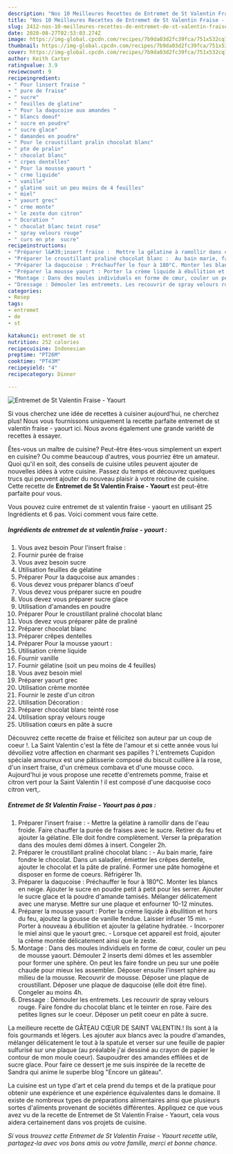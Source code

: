 ```yaml
---
description: "Nos 10 Meilleures Recettes de Entremet de St Valentin Fraise - Yaourt"
title: "Nos 10 Meilleures Recettes de Entremet de St Valentin Fraise - Yaourt"
slug: 2412-nos-10-meilleures-recettes-de-entremet-de-st-valentin-fraise-yaourt
date: 2020-08-27T02:53:03.274Z
image: https://img-global.cpcdn.com/recipes/7b9da03d2fc39fca/751x532cq70/entremet-de-st-valentin-fraise-yaourt-photo-principale-de-la-recette.jpg
thumbnail: https://img-global.cpcdn.com/recipes/7b9da03d2fc39fca/751x532cq70/entremet-de-st-valentin-fraise-yaourt-photo-principale-de-la-recette.jpg
cover: https://img-global.cpcdn.com/recipes/7b9da03d2fc39fca/751x532cq70/entremet-de-st-valentin-fraise-yaourt-photo-principale-de-la-recette.jpg
author: Keith Carter
ratingvalue: 3.9
reviewcount: 9
recipeingredient:
- " Pour linsert fraise "
- " pure de fraise"
- " sucre"
- " feuilles de glatine"
- " Pour la daqucoise aux amandes "
- " blancs doeuf"
- " sucre en poudre"
- " sucre glace"
- " damandes en poudre"
- " Pour le croustillant pralin chocolat blanc"
- " pte de pralin"
- " chocolat blanc"
- " crpes dentelles"
- " Pour la mousse yaourt "
- " crme liquide"
- " vanille"
- " glatine soit un peu moins de 4 feuilles"
- " miel"
- " yaourt grec"
- " crme monte"
- " le zeste dun citron"
- " Dcoration "
- " chocolat blanc teint rose"
- " spray velours rouge"
- " curs en pte  sucre"
recipeinstructions:
- "Préparer l&#39;insert fraise :  Mettre la gélatine à ramollir dans de l&#39;eau froide. Faire chauffer la purée de fraises avec le sucre. Retirer du feu et ajouter la gélatine. Elle doit fondre complètement. Verser la préparation dans des moules demi dômes à insert. Congeler 2h."
- "Préparer le croustillant praliné chocolat blanc :  Au bain marie, faire fondre le chocolat. Dans un saladier, émietter les crêpes dentelle, ajouter le chocolat et la pâte de praliné. Former une pâte homogène et disposer en forme de coeurs. Réfrigérer 1h."
- "Préparer la daqucoise : Préchauffer le four à 180°C. Monter les blancs en neige. Ajouter le sucre en poudre petit à petit pour les serrer. Ajouter le sucre glace et la poudre d&#39;amande tamisés. Mélanger délicatement avec une maryse. Mettre sur une plaque et enfourner 10-12 minutes."
- "Préparer la mousse yaourt : Porter la crème liquide à ébullition et hors du feu, ajoutez la gousse de vanille fendue. Laisser infuser 15 min. Porter à nouveau à ébullition et ajouter la gélatine hydratée. Incorporer le miel ainsi que le yaourt grec. Lorsque cet appareil est froid, ajouter la crème montée délicatement ainsi que le zeste."
- "Montage : Dans des moules individuels en forme de cœur, couler un peu de mousse yaourt. Démouler 2 inserts demi dômes et les assembler pour former une sphère. On peut les faire fondre un peu sur une poêle chaude pour mieux les assembler. Déposer ensuite l&#39;insert sphère au milieu de la mousse. Recouvrir de mousse. Déposer une plaque de croustillant. Déposer une plaque de daqucoise (elle doit être fine). Congeler au moins 4h."
- "Dressage : Démouler les entremets. Les recouvrir de spray velours rouge. Faire fondre du chocolat blanc et le teinter en rose. Faire des petites lignes sur le coeur. Déposer un petit coeur en pâte à sucre."
categories:
- Resep
tags:
- entremet
- de
- st

katakunci: entremet de st 
nutrition: 252 calories
recipecuisine: Indonesian
preptime: "PT26M"
cooktime: "PT43M"
recipeyield: "4"
recipecategory: Dinner

---
```



![Entremet de St Valentin Fraise - Yaourt](https://img-global.cpcdn.com/recipes/7b9da03d2fc39fca/751x532cq70/entremet-de-st-valentin-fraise-yaourt-photo-principale-de-la-recette.jpg)

Si vous cherchez une idée de recettes à cuisiner aujourd'hui, ne cherchez plus! Nous vous fournissons uniquement la recette parfaite entremet de st valentin fraise - yaourt ici. Nous avons également une grande variété de recettes à essayer.

Êtes-vous un maître de cuisine? Peut-être êtes-vous simplement un expert en cuisine? Ou comme beaucoup d'autres, vous pourriez être un amateur. Quoi qu'il en soit, des conseils de cuisine utiles peuvent ajouter de nouvelles idées à votre cuisine. Passez du temps et découvrez quelques trucs qui peuvent ajouter du nouveau plaisir à votre routine de cuisine. Cette recette de <strong> Entremet de St Valentin Fraise - Yaourt </strong> est peut-être parfaite pour vous.

<!--inarticleads1-->

Vous pouvez cuire entremet de st valentin fraise - yaourt en utilisant 25 Ingrédients et 6 pas. Voici comment vous faire cette.

##### Ingrédients de entremet de st valentin fraise - yaourt :

1. Vous avez besoin  Pour l&#39;insert fraise :
1. Fournir  purée de fraise
1. Vous avez besoin  sucre
1. Utilisation  feuilles de gélatine
1. Préparer  Pour la daqucoise aux amandes :
1. Vous devez vous préparer  blancs d&#39;oeuf
1. Vous devez vous préparer  sucre en poudre
1. Vous devez vous préparer  sucre glace
1. Utilisation  d&#39;amandes en poudre
1. Préparer  Pour le croustillant praliné chocolat blanc
1. Vous devez vous préparer  pâte de praliné
1. Préparer  chocolat blanc
1. Préparer  crêpes dentelles
1. Préparer  Pour la mousse yaourt :
1. Utilisation  crème liquide
1. Fournir  vanille
1. Fournir  gélatine (soit un peu moins de 4 feuilles)
1. Vous avez besoin  miel
1. Préparer  yaourt grec
1. Utilisation  crème montée
1. Fournir  le zeste d&#39;un citron
1. Utilisation  Décoration :
1. Préparer  chocolat blanc teinté rose
1. Utilisation  spray velours rouge
1. Utilisation  cœurs en pâte à sucre


Découvrez cette recette de fraise et félicitez son auteur par un coup de coeur !. La Saint Valentin c&#39;est la fête de l&#39;amour et si cette année vous lui dévoiliez votre affection en charmant ses papilles ? L&#39;entremets Cupidon spéciale amoureux est une pâtisserie composé du biscuit cuillère à la rose, d&#39;un insert fraise, d&#39;un crémeux combava et d&#39;une mousse coco. Aujourd&#39;hui je vous propose une recette d&#39;entremets pomme, fraise et citron vert pour la Saint Valentin ! il est composé d&#39;une dacquoise coco citron vert,. 

<!--inarticleads2-->

##### Entremet de St Valentin Fraise - Yaourt pas à pas :

1. Préparer l&#39;insert fraise :  - Mettre la gélatine à ramollir dans de l&#39;eau froide. Faire chauffer la purée de fraises avec le sucre. Retirer du feu et ajouter la gélatine. Elle doit fondre complètement. Verser la préparation dans des moules demi dômes à insert. Congeler 2h.
1. Préparer le croustillant praliné chocolat blanc :  - Au bain marie, faire fondre le chocolat. Dans un saladier, émietter les crêpes dentelle, ajouter le chocolat et la pâte de praliné. Former une pâte homogène et disposer en forme de coeurs. Réfrigérer 1h.
1. Préparer la daqucoise : Préchauffer le four à 180°C. Monter les blancs en neige. Ajouter le sucre en poudre petit à petit pour les serrer. Ajouter le sucre glace et la poudre d&#39;amande tamisés. Mélanger délicatement avec une maryse. Mettre sur une plaque et enfourner 10-12 minutes.
1. Préparer la mousse yaourt : Porter la crème liquide à ébullition et hors du feu, ajoutez la gousse de vanille fendue. Laisser infuser 15 min. - Porter à nouveau à ébullition et ajouter la gélatine hydratée. - Incorporer le miel ainsi que le yaourt grec. - Lorsque cet appareil est froid, ajouter la crème montée délicatement ainsi que le zeste.
1. Montage : Dans des moules individuels en forme de cœur, couler un peu de mousse yaourt. Démouler 2 inserts demi dômes et les assembler pour former une sphère. On peut les faire fondre un peu sur une poêle chaude pour mieux les assembler. Déposer ensuite l&#39;insert sphère au milieu de la mousse. Recouvrir de mousse. Déposer une plaque de croustillant. Déposer une plaque de daqucoise (elle doit être fine). Congeler au moins 4h.
1. Dressage : Démouler les entremets. Les recouvrir de spray velours rouge. Faire fondre du chocolat blanc et le teinter en rose. Faire des petites lignes sur le coeur. Déposer un petit coeur en pâte à sucre.


La meilleure recette de GÂTEAU CŒUR DE SAINT VALENTIN.! Ils sont à la fois gourmands et légers. Les ajouter aux blancs avec la poudre d&#39;amandes, mélanger délicatement le tout à la spatule et verser sur une feuille de papier sulfurisé sur une plaque (au préalable j&#39;ai dessiné au crayon de papier le contour de mon moule coeur). Saupoudrer des amandes effilées et de sucre glace. Pour faire ce dessert je me suis inspirée de la recette de Sandra qui anime le superbe blog &#34;Encore un gâteau&#34;. 

<!--inarticleads1-->

<p>
La cuisine est un type d'art et cela prend du temps et de la pratique pour obtenir une expérience et une expérience équivalentes dans le domaine. Il existe de nombreux types de préparations alimentaires ainsi que plusieurs sortes d'aliments provenant de sociétés différentes. Appliquez ce que vous avez vu de la recette de Entremet de St Valentin Fraise - Yaourt, cela vous aidera certainement dans vos projets de cuisine.
</p>

<p>
<i>Si vous trouvez cette Entremet de St Valentin Fraise - Yaourt recette utile, partagez-la avec vos bons amis ou votre famille, merci et bonne chance.</i>
</p>
